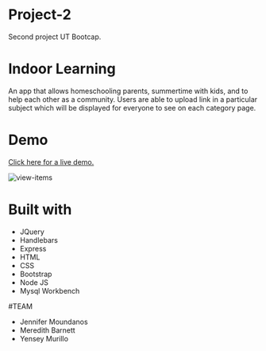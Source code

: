 
# Project-2
Second project UT Bootcap.

# Indoor Learning

An app that allows homeschooling parents, summertime with kids, and to help each other as a community. Users are able to upload link in a particular subject which will be displayed for everyone to see on each category page. 

# Demo
<a href="">Click here for a live demo.</a>

![view-items]()

# Built with
<ul>
  <li>JQuery</li>
  <li>Handlebars</li>
  <li>Express</li>
  <li>HTML</li>
  <li>CSS</li>
  <li>Bootstrap</li>
  <li>Node JS </li>
  <li>Mysql Workbench </li>
</ul>

  #TEAM
<ul>
  <li>Jennifer Moundanos</li>
  <li>Meredith Barnett</li>
  <li>Yensey Murillo</li>
</ul>
  
